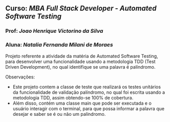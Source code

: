 ## **Curso:** *MBA Full Stack Developer -  Automated Software Testing*
### **Prof:** *Joao Henrique Victorino da Silva*
### **Aluna:** *Natalia Fernanda Milani de Moraes*



Projeto referente a atividade da matéria de Automated Software Testing, para desenvolver uma funcionalidade usando a metodologia TDD (Test Driven Development), no qual identifique se uma palavra é palíndromo. 

Observações:
- Este projeto contem a classe de teste que realizará os testes unitários da funcionalidade de validação palíndromo, no qual foi escrita usando a metodologia TDD, assim obtendo-se 100% de cobertura.
- Além disso, contém uma classe main que pode ser executada e o usuário interagir com o terminal, para que possa informar a palavra que desejar e saber se é ou não um palíndromo.

